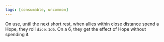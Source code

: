 ```yaml
---
tags: [consumable, uncommon]
---
```

On use, until the next short rest, when allies within close distance spend a Hope, they roll `dice:1d6`. On a 6, they get the effect of Hope without spending it.